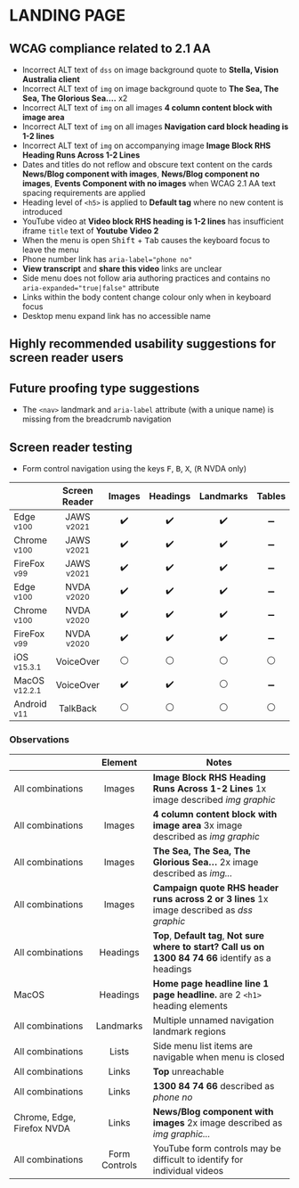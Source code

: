 # LANDING PAGE
## WCAG compliance related to 2.1 AA
- Incorrect ALT text of `dss` on image background quote to **Stella, Vision Australia client**
- Incorrect ALT text of `img` on image background quote to **The Sea, The Sea, The Glorious Sea….** x2
- Incorrect ALT text of `img` on all images **4 column content block with image area**
- Incorrect ALT text of `img` on all images **Navigation card block heading is 1-2 lines**
- Incorrect ALT text of `img` on accompanying image **Image Block RHS Heading Runs Across 1-2 Lines**
- Dates and titles do not reflow and obscure text content on the cards **News/Blog component with images**, **News/Blog component no images**, **Events Component with no images** when WCAG 2.1 AA text spacing requirements are applied
- Heading level of `<h5>` is applied to **Default tag** where no new content is introduced
- YouTube video at **Video block RHS heading is 1-2 lines** has insufficient iframe `title` text of **Youtube Video 2**
- When the menu is open <kbd>Shift</kbd> + <kbd>Tab</kbd> causes the keyboard focus to leave the menu
- Phone number link has `aria-label="phone no"`
- **View transcript** and **share this video** links are unclear
- Side menu does not follow aria authoring practices and contains no `aria-expanded="true|false"` attribute
- Links within the body content change colour only when in keyboard focus
- Desktop menu expand link has no accessible name

## Highly recommended usability suggestions for screen reader users

## Future proofing type suggestions
- The `<nav>` landmark and `aria-label` attribute (with a unique name) is missing from the breadcrumb navigation

## Screen reader testing
- Form control navigation using the keys <kbd>F</kbd>, <kbd>B</kbd>, <kbd>X</kbd>, (<kbd>R</kbd> NVDA only)

|   |Screen Reader   | Images | Headings  |Landmarks   |Tables   | Lists |Links |Form Controls |
|---|:-:|:-:|:-:|:-:|:-:|:-:|:-:|:-:|
| Edge <sup>v100</sup> 		| JAWS <sup>v2021</sup> 	| :heavy_check_mark:  | :heavy_check_mark:  | :heavy_check_mark:  | :heavy_minus_sign:  | :heavy_check_mark:   | :heavy_check_mark:  | :heavy_check_mark:  |
| Chrome <sup>v100</sup> 	| JAWS <sup>v2021</sup>  	| :heavy_check_mark:  | :heavy_check_mark:  | :heavy_check_mark:  | :heavy_minus_sign:  | :heavy_check_mark:   | :heavy_check_mark:  | :heavy_check_mark:  |
| FireFox <sup>v99</sup> 	| JAWS <sup>v2021</sup>   	| :heavy_check_mark:  | :heavy_check_mark:  | :heavy_check_mark:  | :heavy_minus_sign:  | :heavy_check_mark:   | :heavy_check_mark:  | :heavy_check_mark:  |
| Edge <sup>v100</sup> 		| NVDA <sup>v2020</sup> 	| :heavy_check_mark:  | :heavy_check_mark:  | :heavy_check_mark:  | :heavy_minus_sign:  | :heavy_check_mark:  | :heavy_check_mark: | :heavy_check_mark:  |
| Chrome <sup>v100</sup> 	| NVDA <sup>v2020</sup>  	| :heavy_check_mark:  | :heavy_check_mark:  | :heavy_check_mark: | :heavy_minus_sign:  | :heavy_check_mark:  | :heavy_check_mark:  | :heavy_check_mark:  |
| FireFox <sup>v99</sup> 	| NVDA <sup>v2020</sup>   	| :heavy_check_mark:  | :heavy_check_mark:  | :heavy_check_mark:  | :heavy_minus_sign:   | :heavy_check_mark:  | :heavy_check_mark:  |:heavy_check_mark:  |
| iOS <sup>v15.3.1</sup> 	| VoiceOver 				| :white_circle:  | :white_circle:  | :white_circle:  | :white_circle:  | :white_circle:  | :white_circle:  | :white_circle:  |
| MacOS <sup>v12.2.1</sup> 	| VoiceOver  				| :heavy_check_mark:  | :heavy_check_mark:  | :white_circle:   | :heavy_minus_sign: | :heavy_check_mark:  | :heavy_check_mark:   | :heavy_minus_sign:  |
| Android <sup>v11</sup> 	| TalkBack 					| :white_circle:  | :white_circle:  | :white_circle:  | :white_circle:  | :white_circle:  | :white_circle:  | :white_circle:  |

### Observations
|  | Element  | Notes |
|---|:-:|---|
| All combinations | Images  | **Image Block RHS Heading Runs Across 1-2 Lines** 1x image described _img graphic_  |
| All combinations | Images  | **4 column content block with image area** 3x image described as _img graphic_ |
| All combinations | Images  | **The Sea, The Sea, The Glorious Sea…** 2x image described as _img..._  |
| All combinations | Images  | **Campaign quote RHS header runs across 2 or 3 lines** 1x image described as _dss graphic_  |
| All combinations | Headings | **Top**, **Default tag**, **Not sure where to start? Call us on 1300 84 74 66** identify as a headings |
| MacOS | Headings | **Home page headline line 1 page headline.** are 2 `<h1>` heading elements |
| All combinations | Landmarks | Multiple unnamed navigation landmark regions |
| All combinations | Lists  | Side menu list items are navigable when menu is closed  |
| All combinations | Links  | **Top** unreachable
| All combinations | Links  | **1300 84 74 66** described as _phone no_
| Chrome, Edge, Firefox NVDA | Links | **News/Blog component with images** 2x image described as _img graphic..._
| All combinations | Form Controls  | YouTube form controls may be difficult to identify for individual videos
